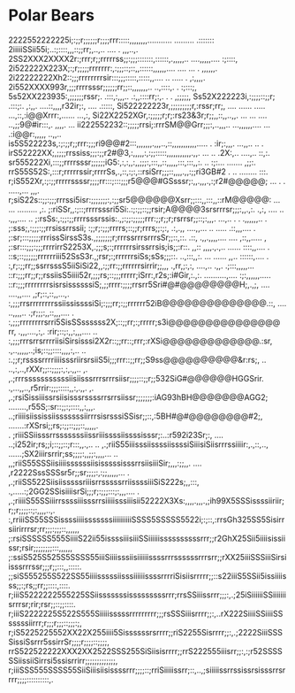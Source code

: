# Polar Bears

2222552222225i;:;;r;;;;;;r;;;;rrr:::::,,,,,,,,...........                        .........          .:::::::
2iiiiiSSii55i;..:;::::,,,::;;rr;,..,..   ....    .                                                   ,,,..,.
2SS2XXX2XXXX2r:;rrr;r;;rrrrrss;;:;;;:::::::,::::::,.,,,,,..                       ....,,,,,....      :;::::,
2i522222X223X;:;r;;;;;rrrrrrr:,:;;;::;::,,::::::,,,,,,....                         ....   ...  .     ,,,,,,.
2i22222222Xh2::;;;rrrrrrrrsir:::;;;:::::,:::::,,....      ..                        .....    .       ,:,,,,.
2i552XXXX993r,;;;rrrrsssr;;;;;;rr;;::,,,,,,,..                                     ..,::::,.  .      :;:::;,
5s52XX223935:,;;;;;;rssr;.      .:::,:,,,..                                     .:,,::::rr;:,. . .   ,;;;;;,
Ss52X222223i,:;;;;::;;r; .:::;:.   ,:,,.                                    ....::,,,,r32ir;:, ....  .:::::,
Si522222223r,;;;;;;;;;r,:rssr;rr;,     ....     ......       .....           ...,::,:i@@Xrrr:,......  ...,:,
Si22X2252XGr,:;;;;;r;r;:rs23&3r;r;;,,::,,..,,.  ...     ...    ....            ..,;;9@#ir:::,. ,,,,.     ...
ii222552232::;;;;;rrsi;:rrrSM@@Grr;;;:,..,,,..    ...,,,,,,.... ...              .:i@@r:,,,,,  ..,,..       
is5S522223s,:;:;;r;;rrr:;;;ri9@@#2:::,,,,,,,.,,,..,::,,,,,,,,,,,.....    .          :ir;:,,,. ...,,..  .. . 
irS52222XX;,;;;;rrssiss;;;:;;r2#@3,:,,,,,:,:;;:::::,,,,,,,,,,,.,,.  ...   ..         .2X:,..  ....,..  ::,:.
sr555222Xi,:::;;rrrrsssr;;;;;;iG5:,:,:,,:,,;;;:,:::,,::,,,,,:::,:::,,:.    ..         :;:...  .......  ,;;:.
rrS55S52S:,:::r;rrrrrssir;rrrrSs,.,::,:;:,::rsiSrr;;;::,,,,.,,:;;ri3GB#2    .           ..   ........   :::.
r;iS552Xr,:;:;;rrrrrssssr;;;;rr:::;:::;;;r5@@@#GSsssr;:,,.,,,.,:;r2#@@@@@; ...         . .   .....,...  ,,,.
r;siS22s::;;:;;;rrrssi5isr:;;;;;;;:,:;;sr5@@@@@@Xsrr;;:::,,:::,,::rM@@@@@:  ...        ...   .........   ,:.
;:riSSr,,:;::;rrrrsssri5Si:.:;:;;::;;rsir;A@@@@3srsrrrsr;;;:,,.,:.  .,:,  ....         ..    .,,,....    .. 
;:rsSs:,:;;:;;rrrrsssrssis:.,;:;;:;;;;;rrr:;;r;;r;rsrrsr;;::;:,,,.       ...,..      . .     .,,,,,,..    . 
;:sss;,:;;;:;;rrsissrrssii; :;;r;:;;;rrrrs;::;;r;rrrs;;:;:, .:,.,,   ....,,... ..   .....    .::,,,....   . 
;:sr;:::;;;;;rrrissSirssS3s.,;;;;;;;r;rrrssrrrsrrrsSr;;::,::.  .::,  .,,.,,,,....    ....    ,::,,.....   , 
;:sr:::;;;:;;;rrrrirrS2253X,.;;;s;:;rrrrrrsirssrrsis;is;;:r::. ,,::   ,,,,.,.,..     ......  ::::,,....   . 
::s;::;;;;;;rrrrrriii52SsS3r.,;rsr;:;rrrrrrsiSs;sSs;;;::. ..,:::,,:.   ... ......   ,,..     ::::::,....  . 
:,r;:;;rr;;ssrrsssS5iiSiSi22,,:;;rr:;;rrrrrrsirrir;;,,,   .,rr,;:,:,      ....,..  .,,.    .;:::,,,,,...    
::r:;;;rr;;r;;rssiisS5iiii52r,;;;rs;::;;;rrrrr;iSrr:,r2s;:i#Gir,:.,:.    ..........,....   :;:,,,,,,.....   
::r:;;;rrrrrrrrsisrsissssssiS;,;;rrrr:;;;;rrsrr5Sri#@#@@@@@@@@H;,.,;,   .... ....,,....  ,;r;::,::,,...,.   
:,;;;rrsrrrrrrrrssiississssiSi;:;;;rr;:;;rrrrrr52iB@@@@@@@@@@@@@@.::,   ....  ..,,,,.. .;r;;;:,,::,,,.... . 
:,;;;rrrrrrrrsrri5SisSSssssss2X;::;;rr;:;rrrrr;s3i@@@@@@@@@@@@@@@ rr,   .,,,....,:,.  :rir;::;:,,:,,,.... ..
:,;;;rrrsrrsrrrriisiSirsisssi2X2r::;;rr::;rrr;:rXSi@@@@@@@@@@@@@.:sr,    .,..,,,,,..;is;::;;::::,,,,:,..  ..
:.;;r;rssssrrrriiiisssriirsrsiiS5i;;;rrr::;;rr;;S9ss@@@@@@@@@@&r:rs;,   .. ..,:,..,rXXr;;::;;;;:,:,.,,..  ,.
,.;rrrsssssssssssiisiisssrrrsrrrsiisr;;;;::;;r;;532SiG#@@@@@@HGGSrir.  .,...,,..,r5rrir:;;;:::::,,:,.,,.  ,.
,.;rsiSissiiissrsiisisssrssssrrsrrsiissr;;;;;;;:iAG93hBH@@@@@@@AGG2;  ........,r55S;:sr::;;:;::::,,:,,,.    
..;riiiisiississiisssssssiirrrsisrsssiSSisr;;::,:5BH#@#@@@@@@@@#2;,  .......:rXSrsi;;rs;:;;::;;;::,,,,,.    
. ;riiiSSiisssrrsssssssiissriiissssiissssisssr;:..:r592i23Sr;:,    .... ..;i252ir;rs;;i;::;;::;r:::,,.,.. ..
,.;riiS55iiisssiissssiissssiSiiisiSiisrrrssiiiir:,.,::,..,        ......;SX2iiirsrrir;ss;;;;:,,;;:,,,,... ..
,,;riiS55SSSiisiiiissssssiisisssssisssrrsiisiiiSir;,,,:;;,,.   ....  ,r2222SssSSSsr5r;;sr;;;;:,:;;,,,,,... .
,.;riiSS522SiisiisssssriiisrrsssssrriissssiiiSiS222s;,,:::, .,.....:;2GG2SSisiiiisrSi;;;r;:;;;:::;:,,,.... .
,.;riiiiS55SSiiirrssssiiisssrrsiiiiisssiiisii52222X3Xs:,,,,.,,,.,;ih99X5SSSissssiiriir;r;;r;;;;::;:,,,,..,. 
:,rriiiSS55SSSissssiiiisssssssiiiiiiiiiiSSSS5SSSSS5522i;:;::,:rrsGh325SS5Sisirrsiirirrrsr;rr;;;:;;;::,,,,,, 
;:rsiSSSSSS555SiiiiS22ii55issssiiisiiiSSiiiiiissssssssssrrr;;r2GhX25Sii5iiiisissiissr;rsir;;;;;;;;:::,,,,,, 
;:ssiS525S525S5SSSS55iiiSiiiisssiisiiiiiissssrrrssssssrrrsrr;;rXX25iiiSSSiiiSirsiisssrrrssr;;;r;;:::,,:::::.
;;siS555255S522SS55iiiisssssiisssiiiiiissssrrrriSisiisrrrrr;;::s22iiiS5SSii5issiiiisss;;:;rs;;rr;;::::,::::.
r;iiiS5222222555225SSiisssssssisssssssssrrr;rrsSSiiissrrr;;;:,.;25iSiiiiiiSSiiiiiiisrrrsr;rir;rsr;;::;;::::.
r;iiiS2222225S522S555Siiiiisssssrrrrrrrrr;;;rsSSSiiisrrrr;;:,..rX222SiiiiSSiiiiSSsssssiirrr;r;;;r;;;::;;;:;,
r;iS5225225552XX22X255iiii5Sissssssrsrrrr;;riS2255Sisrrrr;;:,.;2222SiiiSSSSissiSsrrr5ssirrSr;;;;r;;;;::;;;;,
rrS522522222XXX2XX2522SSS255SiSiisisrrrr;;rrS222555iiisrr;;:,:;r52SSSSSSiissiiSirrsi5ssisrrirr;;;;;;;;;;;;;,
r;iiiSSS555SSSS55SiiSiiisiisissssrrr;;;;::;rriSiiiiissrr;::,..,;siiiiissrrssissrsisssrrsrrrr;;;;::::::::::,.